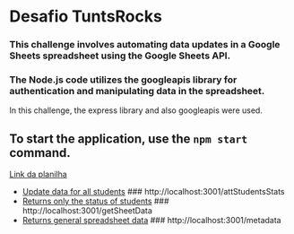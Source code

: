 # Desafio TuntsRocks

### This challenge involves automating data updates in a Google Sheets spreadsheet using the Google Sheets API.  
### The Node.js code utilizes the googleapis library for authentication and manipulating data in the spreadsheet.

In this challenge, the express library and also googleapis were used.

## To start the application, use the `npm start` command.

[Link da planilha](https://docs.google.com/spreadsheets/d/1JdpysBKcvjVOdQmk63pGsSqPANeCPhLI2EsjddSMPA4/edit#gid=0) 

* [Update data for all students](http://localhost:3001/attStudentsStats) ### http://localhost:3001/attStudentsStats
* [Returns only the status of students](http://localhost:3001/getSheetData) ### http://localhost:3001/getSheetData
* [Returns general spreadsheet data](http://localhost:3001/metadata) ### http://localhost:3001/metadata
